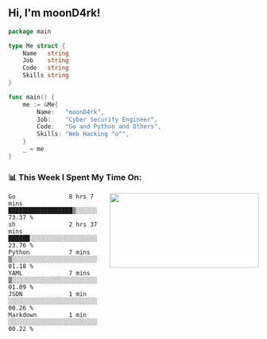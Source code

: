 <h2> Hi, I'm moonD4rk!</h2>

```go
package main

type Me struct {
	Name   string
	Job    string
	Code   string
	Skills string
}

func main() {
	me := &Me{
		Name:   "moonD4rk",
		Job:    "Cyber Security Engineer",
		Code:   "Go and Python and Others",
		Skills: "Web Hacking ^o^",
	}
	_ = me
}
```

<h3>📊 This Week I Spent My Time On:</h3>
<img align='right' src="https://github-readme-stats.vercel.app/api?username=moond4rk&show_icons=true&theme=radical", width="300" height="150">

<!--START_SECTION:waka-->

```text
Go               8 hrs 7 mins    ██████████████████▒░░░░░░   73.37 %
sh               2 hrs 37 mins   ██████░░░░░░░░░░░░░░░░░░░   23.76 %
Python           7 mins          ▒░░░░░░░░░░░░░░░░░░░░░░░░   01.18 %
YAML             7 mins          ▒░░░░░░░░░░░░░░░░░░░░░░░░   01.09 %
JSON             1 min           ░░░░░░░░░░░░░░░░░░░░░░░░░   00.26 %
Markdown         1 min           ░░░░░░░░░░░░░░░░░░░░░░░░░   00.22 %
```

<!--END_SECTION:waka-->

